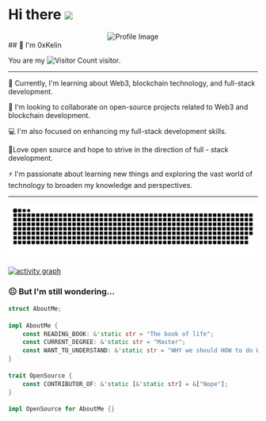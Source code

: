 <!--
**kling-zero/kling-zero** is a ✨ _special_ ✨ repository because its `README.md` (this file) appears on your GitHub profile.

Here are some ideas to get you started:

- 🔭 I’m currently working on ...
- 🌱 I’m currently learning ...
- 👯 I’m looking to collaborate on ...
- 🤔 I’m looking for help with ...
- 💬 Ask me about ...
- 📫 How to reach me: ...
- 😄 Pronouns: ...
- ⚡ Fun fact: ...
-->
# Hi there <a href="https://www.gautamkrishnar.com/"><img src="https://media.giphy.com/media/hvRJCLFzcasrR4ia7z/giphy.gif" width="5%"></a>

<div align="center">
  <img src="https://pink-keen-python-404.mypinata.cloud/ipfs/bafybeiasisxymd2kfh3xbcwvaxkupna7ks7dg5kqr4vwywh3iopwveles4" alt="Profile Image" style="width: 600px; height: auto;">
</div>
## 👋 I'm 0xKelin  

You are my <img src="https://profile-counter.glitch.me/kling-zero/count.svg" alt="Visitor Count"> visitor.  

---

🌱 Currently, I'm learning about Web3, blockchain technology, and full-stack development.

👯 I'm looking to collaborate on open-source projects related to Web3 and blockchain development.

💻 I'm also focused on enhancing my full-stack development skills.

👋Love open source and hope to strive in the direction of full - stack development.

⚡ I'm passionate about learning new things and exploring the vast world of technology to broaden my knowledge and perspectives.




---
![Kelin0x](https://raw.githubusercontent.com/Kelin0x/Kelin0x/output/github-contribution-grid-snake.svg)

[![activity graph](https://github-readme-activity-graph.vercel.app/graph?username=Kelin0x&theme=github-dark-dimmed&custom_title=Kelin0x-Activity-Graph)](https://github.com/Kelin0x/github-readme-activity-graph)

### 😐 But I'm still wondering...

```rust
struct AboutMe;

impl AboutMe {
    const READING_BOOK: &'static str = "The book of life";
    const CURRENT_DEGREE: &'static str = "Master";
    const WANT_TO_UNDERSTAND: &'static str = "WHY we should HOW to do WHAT";
}

trait OpenSource {
    const CONTRIBUTOR_OF: &'static [&'static str] = &["Nope"];
}

impl OpenSource for AboutMe {}
